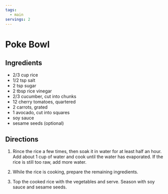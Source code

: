 ```yaml
---
tags:
  - main
servings: 2
---
```


# Poke Bowl

## Ingredients

- 2/3 cup rice
- 1/2 tsp salt
- 2 tsp sugar
- 2 tbsp rice vinegar
- 2/3 cucumber, cut into chunks
- 12 cherry tomatoes, quartered
- 2 carrots, grated
- 1 avocado, cut into squares
- soy sauce
- sesame seeds (optional)

## Directions

1. Rince the rice a few times, then soak it in water for at least half an hour. Add about 1 cup of water and cook until the water has evaporated. If the rice is still too raw, add more water.
  
2. While the rice is cooking, prepare the remaining ingredients.

3. Top the cooked rice with the vegetables and serve. Season with soy sauce and sesame seeds.
